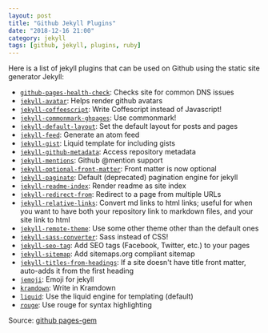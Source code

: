 ```yaml
---
layout: post
title: "Github Jekyll Plugins"
date: "2018-12-16 21:00"
category: jekyll
tags: [github, jekyll, plugins, ruby]
---
```


Here is a list of jekyll plugins that can be used on Github using the static
site generator Jekyll:

- [`github-pages-health-check`][gphc]: Checks site for common DNS issues
- [`jekyll-avatar`][jav]: Helps render github avatars
- [`jekyll-coffeescript`][coffee]: Write Coffescript instead of Javascript!
- [`jekyll-commonmark-ghpages`][common]: Use commonmark!
- [`jekyll-default-layout`][jdl]: Set the default layout for posts and pages
- [`jekyll-feed`][feed]: Generate an atom feed
- [`jekyll-gist`][gist]: Liquid template for including gists
- [`jekyll-github-metadata`][jgm]: Access repository metadata
- [`jekyll-mentions`][jment]: Github @mention support
- [`jekyll-optional-front-matter`][jofm]: Front matter is now optional
- [`jekyll-paginate`][jp]: Default (deprecated) pagination engine for jekyll
- [`jekyll-readme-index`][jri]: Render readme as site index
- [`jekyll-redirect-from`][jrf]: Redirect to a page from multiple URLs
- [`jekyll-relative-links`][jrl]: Convert md links to html links; useful for
  when you want to have both your repository link to markdown files, and your
  site link to html
- [`jekyll-remote-theme`][jrt]: Use some other theme other than the default ones
- [`jekyll-sass-converter`][jsass]: Sass instead of CSS!
- [`jekyll-seo-tag`][jseo]: Add SEO tags (Facebook, Twitter, etc.) to your pages
- [`jekyll-sitemap`][jsite]: Add sitemaps.org compliant sitemap
- [`jekyll-titles-from-headings`][jhead]: If a site doesn't have title front
  matter, auto-adds it from the first heading
- [`jemoji`][jemoji]: Emoji for jekyll
- [`kramdown`][kramdown]: Write in Kramdown
- [`liquid`][liq]: Use the liquid engine for templating (default)
- [`rouge`][rouge]: Use rouge for syntax highlighting

Source: [github pages-gem][gh-pg]

[gphc]: https://github.com/github/pages-health-check
[jav]: https://github.com/benbalter/jekyll-avatar
[coffee]: https://github.com/jekyll/jekyll-coffeescript
[common]: https://github.com/github/jekyll-commonmark-ghpages
[jdl]: https://github.com/benbalter/jekyll-default-layout
[feed]: https://github.com/jekyll/jekyll-feed
[gist]: https://github.com/jekyll/jekyll-gist
[jgm]: https://github.com/LearnTeachCode/github-jekyll-metadata
[jment]: https://github.com/jekyll/jekyll-mentions
[jofm]: https://github.com/benbalter/jekyll-optional-front-matter
[jp]: https://github.com/jekyll/jekyll-paginate
[jri]: https://github.com/benbalter/jekyll-readme-index
[jrf]: https://github.com/jekyll/jekyll-redirect-from
[jrl]: https://github.com/benbalter/jekyll-relative-links
[jrt]: https://github.com/benbalter/jekyll-remote-theme
[jsass]: https://github.com/jekyll/jekyll-sass-converter
[jseo]: https://github.com/jekyll/jekyll-seo-tag
[jsite]: https://github.com/jekyll/jekyll-sitemap
[jhead]: https://github.com/benbalter/jekyll-titles-from-headings
[jemoji]: https://github.com/jekyll/jemoji
[kramdown]: https://github.com/gettalong/kramdown
[liq]: https://github.com/Shopify/liquid
[rouge]: https://github.com/jneen/rouge
[gh-pg]: https://github.com/github/pages-gem/blob/master/lib/github-pages/dependencies.rb
